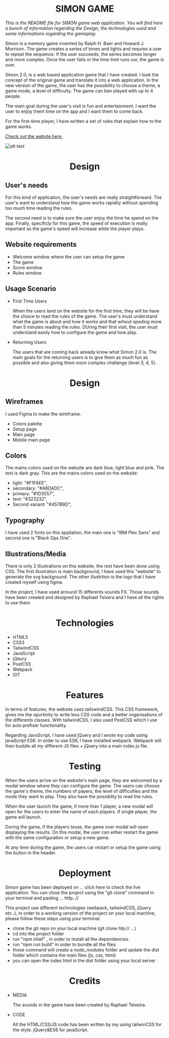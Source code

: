 
<h1 align="center">SIMON GAME</h1>

*This is the README file for SIMON game web application. You will find here a bunch of information regarding the Design, the technologies used and some informations regarding the gameplay.*

Simon is a memory game invented by Ralph H. Baer and Howard J. Morrison. The game creates a series of tones and lights and requres a user to repeat the sequence. If the user succeeds, the series becomes longer and more complex. Once the user fails or the time limit runs our, the game is over. 

Simon 2.0, is a web based application game that I have created. I took the concept of the original game and translate it into a web application. In the new version of the game, the user has the possibility to choose a theme, a game mode, a level of difficulty. The game can ben played with up to 4 people. 

The main goal during the user's visit is fun and entertainment. I want the user to enjoy theirt time on the app and I want them to come back.

For the first-time player, I have written a set of rules that explain how to the game works.


[Check out the webste here.](https://nyplex.github.io/focus/index.html)

![alt text](focus.png)


<h1 align="center">Design</h1>


## User's needs

For this kind of application, the user's needs are really straightforward. The user's want to understand how the game works rapidily without spending too much time reading the rules. 

The second need is to make sure the user enjoy the time he spend on the app. Finally, specificly for this game, the speed of execution is really important as the game's speed will increase while the player plays. 
        

## Website requirements
        
- Welcome window where the user can setup the game
- The game
- Score window
- Rules window



## Usage Scenario
        
- First Time Users

    When the users land on the website for the first time, they will be have the choice to read the rules of the game. The user's must understand what the game is about and how it works and that wihout speding more than 5 minutes reading the rules. DUring their first visit, the user must understand easily how to configure the game and how play. 

- Returning Users
  
    The users that are coming back already know what Simon 2.0 is. The main goals for the returning users is to give them as much fun as possible and also giving them more complex challenge (level 3, 4, 5).


<h1 align="center">Design</h1>

## Wireframes

I used Figma to make the wireframe. 
  - Colors palette
  - Setup page
  - Main page
  - Mobile main page

## Colors

The mains colors used on the website are dark blue, light blue and pink. The text is dark gray. 
This are the mains colors used on the website:

  - light: "#F1FAEE",
  - secondary: "#A8DADC",
  - primary: "#1D3557",
  - text: "#323232",
  - Second variant: "#457B9D",

## Typography

I have used 2 fonts on this appliation, the main one is "IBM Plex Sans" and second one is "Black Ops One".

## Illustrations/Media

There is only 2 illustrations on this website, the rest have been done using CSS. 
The first illustration is main background, I have used this "website" to generate the svg background. The other illustrtion is the logo that I have created myself using figma. 

In the project, I have used arround 15 differents sounds FX. Those sounds have been created and designed by Raphael Teixera and I have all the rights to use them.

<h1 align="center">Technologies</h1>

- HTML5
- CSS3
- TailwindCSS
- JavaScript
- jQeury
- PostCSS
- Webpack
- GIT


<h1 align="center">Features</h1>

In terms of features, the website uses tailswindCSS. This CSS framework, gives me the opurtinity to write less CSS code and a better organisations of the differents classes. With tailwindCSS, I also used PostCSS which I use for auto prefixer functionality. 

Regarding JavsScript, I have used jQuery and I wrote my code using javaScript ES6. In order to use ES6, I have installed webpack. 
Webpack will then buddle all my different JS files + jQuery into a main index.js file.


<h1 align="center">Testing</h1>

When the users arrive on the website's main page, they are welcomed by a modal window where they can configure the game. The users can choose the game's theme, the numbers of payers, the level of difficulties and the mode they want to play. They also have the possiblity to read the rules. 

When the user launch the game, if more than 1 player, a new modal will open for the users to enter the name of each players. If single player, the game will launch. 

During the game, if the players loose, the game over modal will open displaying the results. On this modal, the user can either restart the game with the same configuration or setup a new game.

At any time during the game, the users car restart or setup the game using the button in the header. 
 

<h1 align="center">Deployment</h1>

Simon game has been deployed on ... click here to check the live application.
You can close the project using the "git clone" command in your terminal and pasting ... http..//

This project use different technologies (webpack, tailwindCSS, jQuery etc..), in order to a working version of the project on your local machine, please follow these steps using your terminal:

- clone the git repo on your local machine (git clone htp:// ...)
- cd into the project folder 
- run "npm intall" , in order to install all the dependencies. 
- run "npm run build" in order to bundle all the files.
- those command will create a node_modules folder and update the dist folder which contains the main files (js, css, html)
- you can open the index.html in the dist folder using your local server 


<h1 align="center">Credits</h1>


- MEDIA

    The sounds in the game have been created by Raphael Teixeira.

- CODE 

    All the HTML/CSS/JS code has been written by my using tailwinCSS for the style. jQuery&ES6 for javaScript.
  
    
